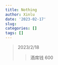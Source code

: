 ```yaml
---
title: Nothing
author: Xinlu
date: '2023-02-17'
slug: 
categories: []
tags: []  
---
```


> 2023/2/18
>
> > 酒席钱 600

